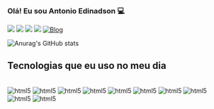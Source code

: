 
### Olá! Eu sou Antonio Edinadson 💻


[![](https://img.shields.io/badge/LinkedIn-0077B5?style=for-the-badge&logo=linkedin&logoColor=white)](https://www.linkedin.com/in/ant%C3%B4nio-edinadson-gomes-eug%C3%AAnio-863498130/)
[![](https://img.shields.io/badge/Instagram-E4405F?style=for-the-badge&logo=instagram&logoColor=white)]()
[![](https://img.shields.io/badge/Telegram-2CA5E0?style=for-the-badge&logo=telegram&logoColor=white)]()
[![](https://img.shields.io/badge/Discord-7289DA?style=for-the-badge&logo=discord&logoColor=white)]()
[![Blog](https://img.shields.io/website?label=AntonioEdinadson.dev&style=for-the-badge&url=https://sujeitoprogramador.com/)](https://antonioedinadson.dev)

![Anurag's GitHub stats](https://github-readme-stats.vercel.app/api?username=AntonioEdinadson&show_icons=true&theme=dracula)

## Tecnologias que eu uso no meu dia

<div style="display: inline-block;"><br/>
    <img src="https://img.shields.io/badge/HTML5-E34F26?style=for-the-badge&logo=html5&logoColor=white" alt="html5" align="center"></img>
    <img src="https://img.shields.io/badge/CSS3-1572B6?style=for-the-badge&logo=css3&logoColor=white" alt="html5" align="center"></img>
    <img src="https://img.shields.io/badge/Tailwind_CSS-38B2AC?style=for-the-badge&logo=tailwind-css&logoColor=white" alt="html5" align="center"><img>
    <img src="https://img.shields.io/badge/JavaScript-F7DF1E?style=for-the-badge&logo=javascript&logoColor=black" alt="html5" align="center"></img>
    <img src="https://img.shields.io/badge/React-20232A?style=for-the-badge&logo=react&logoColor=61DAFB" alt="html5" align="center"></img>
    <img src="https://img.shields.io/badge/Node.js-43853D?style=for-the-badge&logo=node.js&logoColor=white" alt="html5" align="center"></img>    
    <img src="https://img.shields.io/badge/TypeScript-007ACC?style=for-the-badge&logo=typescript&logoColor=white" alt="html5" align="center"></img>
    <img src="https://img.shields.io/badge/C%23-239120?style=for-the-badge&logo=c-sharp&logoColor=white" alt="html5" align="center"></img>
    <img src="https://img.shields.io/badge/MySQL-00000F?style=for-the-badge&logo=mysql&logoColor=white" alt="html5" align="center"></img>
    <img src="https://img.shields.io/badge/MongoDB-4EA94B?style=for-the-badge&logo=mongodb&logoColor=white" alt="html5" align="center"></img>
</div>

